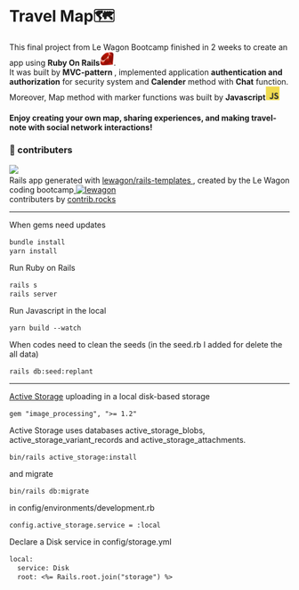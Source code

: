 <h1>Travel Map🗺</h1>
This final project from Le Wagon Bootcamp finished in 2 weeks to create an app using <strong>Ruby On Rails<img src="https://raw.githubusercontent.com/devicons/devicon/master/icons/ruby/ruby-original.svg" alt="ruby" width="25" height="25"/></strong>. <br>
It was built by <strong>MVC-pattern </strong>, implemented application <strong>authentication and authorization</strong> for security system and <strong>Calender</strong> method with <strong>Chat</strong> function.
Moreover, Map method with marker functions was built by <strong>Javascript<img src="https://raw.githubusercontent.com/devicons/devicon/master/icons/javascript/javascript-original.svg" alt="javascript" width="25" height="25"/></strong>
<h4>Enjoy creating your own map, sharing experiences, and making travel-note with social network interactions!</h4>

<h3> 🌱 contributers </h3><a href="https://github.com/4moreno/travelmap/graphs/contributors">
  <img src="https://contrib.rocks/image?repo=4moreno/travelmap" />
</a>
<br>
<div>
  Rails app generated with <a href="https://github.com/lewagon/rails-templates">lewagon/rails-templates </a>, created by the Le Wagon coding bootcamp<a href="https://www.lewagon.com/" target="blank" rel="noreferrer"> <img src="https://avatars.githubusercontent.com/u/5470001?s=200&amp;v=4" width="25" height="25" alt="lewagon"></a>
</div>
contributers by <a href="https://contrib.rocks">contrib.rocks</a>

---------------------------------------------------------------------------------------------------------------------------------------

When gems need updates
```
bundle install
yarn install
```
Run Ruby on Rails 
```
rails s
rails server
```

Run Javascript in the local
```
yarn build --watch
```

When codes need to clean the seeds (in the seed.rb I added for delete the all data)
```
rails db:seed:replant
```


------------------------------------------------------------------------------------------------------------------------------------------------
<a href="https://guides.rubyonrails.org/active_storage_overview.html">Active Storage</a>
uploading in a local disk-based storage

```
gem "image_processing", ">= 1.2" 
```
Active Storage uses databases active_storage_blobs, active_storage_variant_records and active_storage_attachments.
```
bin/rails active_storage:install
```
and migrate
```
bin/rails db:migrate
```
in config/environments/development.rb
```
config.active_storage.service = :local
```
Declare a Disk service in config/storage.yml
```
local:
  service: Disk
  root: <%= Rails.root.join("storage") %>
 ```
